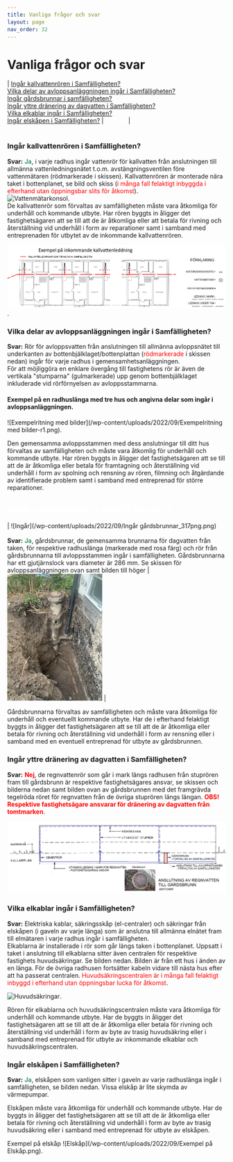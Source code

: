 ```yaml
---
title: Vanliga frågor och svar
layout: page
nav_order: 32
---
```

# Vanliga frågor och svar 

| [Ingår kallvattenrören i Samfälligheten?](https://hbgsamfall.win/pages/Vanliga%20fr%C3%A5gor%20och%20svar.html#ing%C3%A5r-kallvattenr%C3%B6ren-i-samf%C3%A4lligheten)\
[Vilka delar av avloppsanläggningen ingår i Samfälligheten?](https://hbgsamfall.win/pages/Vanliga%20fr%C3%A5gor%20och%20svar.html#vilka-delar-av-avloppsanl%C3%A4ggningen-ing%C3%A5r-i-samf%C3%A4lligheten)\
[Ingår gårdsbrunnar i samfälligheten?](https://hbgsamfall.win/pages/Vanliga%20fr%C3%A5gor%20och%20svar.html#ing%C3%A5r-g%C3%A5rdsbrunnar-i-samf%C3%A4lligheten)\
[Ingår yttre dränering av dagvatten i Samfälligheten?](https://hbgsamfall.win/pages/Vanliga%20fr%C3%A5gor%20och%20svar.html#ing%C3%A5r-yttre-dr%C3%A4nering-av-dagvatten-i-samf%C3%A4lligheten)\
[Vilka elkablar ingår i Samfälligheten?](https://hbgsamfall.win/pages/Vanliga%20fr%C3%A5gor%20och%20svar.html#vilka-elkablar-ing%C3%A5r-i-samf%C3%A4lligheten)\
[Ingår elskåpen i Samfälligheten?](https://hbgsamfall.win/pages/Vanliga%20fr%C3%A5gor%20och%20svar.html#ing%C3%A5r-elsk%C3%A5pen-i-samf%C3%A4lligheten) | <span style="color: #ffffff;"># Blank</span> | 
<br><br>

### Ingår kallvattenrören i Samfälligheten? 
**Svar:** <span style="color: #339966;">**Ja**</span>, i varje radhus ingår vattenrör för kallvatten från anslutningen till allmänna vattenledningsnätet t.o.m. avstängningsventilen före vattenmätaren (rödmarkerade i skissen). Kallvattenrören är monterade nära taket i bottenplanet, se bild och skiss (<span style="color: #ff0000;">i många fall felaktigt inbyggda i efterhand utan öppningsbar slits för åtkomst</span>).  
![Vattenmätarkonsol](/wp-content/uploads/2022/09/Vattenmätarkonsoll.jpg).  
De kallvattenrör som förvaltas av samfälligheten måste vara åtkomliga för underhåll och kommande utbyte. Har rören byggts in åligger det fastighetsägaren att se till att de är åtkomliga eller att betala för rivning och återställning vid underhåll i form av reparationer samt i samband med entreprenaden för utbytet av de inkommande kallvattenrören.  

![Kallvattenledningen](/wp-content/uploads/2022/09/Kallvattenledning_r2.png).  

### Vilka delar av avloppsanläggningen ingår i Samfälligheten? 
**Svar:** Rör för avloppsvatten från anslutningen till allmänna avloppsnätet till underkanten av bottenbjälklaget/bottenplattan (<span style="color: #ff0000;">rödmarkerade</span> i skissen nedan) ingår för varje radhus i gemensamhetsanläggningen.  
För att möjliggöra en enklare övergång till fastighetens rör är även de vertikala "stumparna" (gulmarkerade) upp genom bottenbjälklaget inkluderade vid rörförnyelsen av avloppsstammarna.  
#### Exempel på en radhuslänga med tre hus och angivna delar som ingår i avloppsanläggningen.  
![Exempelritning med bilder](/wp-content/uploads/2022/09/Exempelritning med bilder-r1.png). 

Den gemensamma avloppsstammen med dess anslutningar till ditt hus förvaltas av samfälligheten och måste vara åtkomlig för underhåll och kommande utbyte. Har rören byggts in åligger det fastighetsägaren att se till att de är åtkomliga eller betala för framtagning och återställning vid underhåll i form av spolning och rensning av rören, filmning och åtgärdande av identifierade problem samt i samband med entreprenad för större reparationer.
## <span style="color: #ffffff;">Ingår gårdsbrunnar i samfälligheten?</span>

| ![Ingår](/wp-content/uploads/2022/09/Ingår gårdsbrunnar_317png.png) <br><br> **Svar:** <span style="color: #339966;">**Ja**</span>, gårdsbrunnar, de gemensamma brunnarna för dagvatten från taken, för respektive radhuslänga (markerade med rosa färg) och rör från gårdsbrunnarna till avloppsstammen ingår i samfälligheten. Gårdsbrunnarna har ett gjutjärnslock vars diameter är 286 mm. Se skissen för avloppsanläggningen ovan samt bilden till höger | ![Gårdsbrunn](/wp-content/uploads/2022/09/Gårdsbrunn-framgrävd.jpg) | 

Gårdsbrunnarna förvaltas av samfälligheten och måste vara åtkomliga för underhåll och eventuellt kommande utbyte. Har de i efterhand felaktigt byggts in åligger det fastighetsägaren att se till att de är åtkomliga eller betala för rivning och återställning vid underhåll i form av rensning eller i samband med en eventuell entreprenad för utbyte av gårdsbrunnen. 

### Ingår yttre dränering av dagvatten i Samfälligheten? 
**Svar:** <span style="color: #ff0000;">**Nej**</span>, de regnvattenrör som går i mark längs radhusen från stuprören fram till gårdsbrunn är respektive fastighetsägares ansvar, se skissen och bilderna nedan samt bilden ovan av gårdsbrunnen med det framgrävda tegelröda röret för regnvatten från de övriga stuprören längs längan. <span style="color: #ff0000;">**OBS! Respektive fastighetsägare ansvarar för dränering av dagvatten från tomtmarken**</span>. 

![Yttre dränering av dagvatten](/wp-content/uploads/2022/09/Regnvatten-r1.png) 

### Vilka elkablar ingår i Samfälligheten?  
**Svar:** Elektriska kablar, säkringsskåp (el-centraler) och säkringar från elskåpen (i gaveln av varje länga) som är anslutna till allmänna elnätet fram till elmätaren i varje radhus ingår i samfälligheten.  
Elkablarna är installerade i rör som går längs taken i bottenplanet. Uppsatt i taket i anslutning till elkablarna sitter även centralen för respektive fastighets huvudsäkringar. Se bilden nedan. Bilden är från ett hus i änden av en länga. För de övriga radhusen fortsätter kabeln vidare till nästa hus efter att ha passerat centralen. <span style="color: #ff0000;">Huvudsäkringscentralen är i många fall felaktigt inbyggd i efterhand utan öppningsbar lucka för åtkomst</span>. 

![Huvudsäkringar](/wp-content/uploads/2022/09/Huvudsäkringscentral.jpg).  

Rören för elkablarna och huvudsäkringscentralen måste vara åtkomliga för underhåll och kommande utbyte. Har de byggts in åligger det fastighetsägaren att se till att de är åtkomliga eller betala för rivning och återställning vid underhåll i form av byte av trasig huvudsäkring eller i samband med entreprenad för utbyte av inkommande elkablar och huvudsäkringscentralen. 

### Ingår elskåpen i Samfälligheten?  
**Svar:** <span style="color: #339966;">**Ja**</span>, elskåpen som vanligen sitter i gaveln av varje radhuslänga ingår i samfälligheten, se bilden nedan. Vissa elskåp är lite skymda av värmepumpar. 

Elskåpen måste vara åtkomliga för underhåll och kommande utbyte. Har de byggts in åligger det fastighetsägaren att se till att de är åtkomliga eller betala för rivning och återställning vid underhåll i form av byte av trasig huvudsäkring eller i samband med entreprenad för utbyte av elskåpen. 

Exempel på elskåp 
![Elskåp](/wp-content/uploads/2022/09/Exempel på Elskåp.png). 

